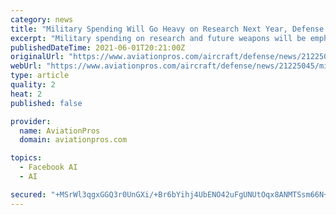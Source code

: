 ```yaml
---
category: news
title: "Military Spending Will Go Heavy on Research Next Year, Defense Leaders Say"
excerpt: "Military spending on research and future weapons will be emphasized in 2022, an approach that may yield dividends for Wright-Patterson Air Force Base, the beating heart of Air Force research and logistics missions."
publishedDateTime: 2021-06-01T20:21:00Z
originalUrl: "https://www.aviationpros.com/aircraft/defense/news/21225045/military-spending-will-go-heavy-on-research-next-year-defense-leaders-say"
webUrl: "https://www.aviationpros.com/aircraft/defense/news/21225045/military-spending-will-go-heavy-on-research-next-year-defense-leaders-say"
type: article
quality: 2
heat: 2
published: false

provider:
  name: AviationPros
  domain: aviationpros.com

topics:
  - Facebook AI
  - AI

secured: "+MSrWl3qgxGGQ3r0UnGXi/+Br6bYihj4UbENO42uFgUNUtOqx8ANMTSsm66N+2dhlhPC0nqv/XUML00QIhZ1nCUzuNQYZy71Mb1CeE5Q1Jywf/1JWhgFChPJgBq+XdrnWuxODjfIHmh05SC1yOQZgT+311U96KOIfki8XA031/C/d0FilGUqYmiBd0KjTbTMikpnpomATL6qoQz9oAnjZRDJlp7tQtx2cG8/EUK+YZM1WHs44BIPZiCcE/bU0iYkiYL906ogB7IkyUMV3BDrvGs9gaZ016uYvo7/eEhrZrCznTvKhOCGwECGiy/CgauwQTXj0O5FNJPmuS9+i7OdcBwxNd8wi9m9fl4QyGby5NI=;fkJguq465ELzfvhhyV7LTQ=="
---
```


